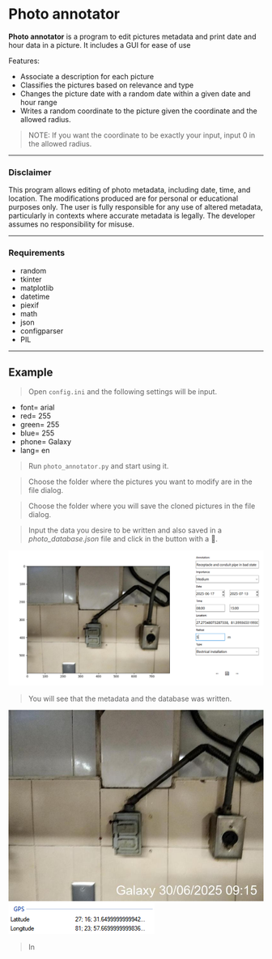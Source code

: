 # Photo annotator

__Photo annotator__ is a program to edit pictures metadata and print date and hour data in a picture. It includes a GUI for ease of use

Features:

* Associate a description for each picture
* Classifies the pictures based on relevance and type
* Changes the picture date with a random date within a given date and hour range 
* Writes a random coordinate to the picture given the coordinate and the allowed radius.

> NOTE: If you want the coordinate to be exactly your input, input 0 in the allowed radius. 

---
### Disclaimer

This program allows editing of photo metadata, including date, time, and location. The modifications produced are for personal or educational purposes only. The user is fully responsible for any use of altered metadata, particularly in contexts where accurate metadata is legally. The developer assumes no responsibility for misuse.

---

### Requirements

* random
* tkinter
* matplotlib
* datetime
* piexif
* math
* json
* configparser
* PIL

---
## Example

> Open `config.ini` and the following settings will be input.

* font= arial
* red= 255
* green= 255
* blue= 255
* phone= Galaxy
* lang= en

> Run `photo_annotator.py` and start using it.

> Choose the folder where the pictures you want to modify are in the file dialog.

> Choose the folder where you will save the cloned pictures in the file dialog.

> Input the data you desire to be written and also saved in a _photo_database.json_ file and click in the button with a 💾.

![1](assets/ex1.png)

> You will see that the metadata and the database was written.

![2](assets/ex2.jpg)
![3](assets/ex3.png)

> In 